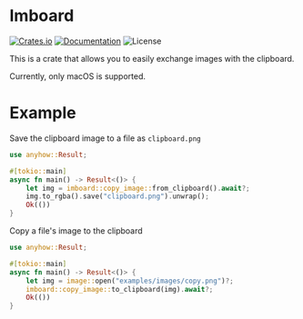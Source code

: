 # Imboard

[![Crates.io](https://img.shields.io/crates/v/imboard.svg)](https://crates.io/crates/imboard)
[![Documentation](https://docs.rs/imboard/badge.svg)](https://docs.rs/imboard)
![License](https://img.shields.io/crates/l/imboard.svg)

This is a crate that allows you to easily exchange images with the clipboard.

Currently, only macOS is supported.

# Example

Save the clipboard image to a file as `clipboard.png`
```rust
use anyhow::Result;

#[tokio::main]
async fn main() -> Result<()> {
    let img = imboard::copy_image::from_clipboard().await?;
    img.to_rgba().save("clipboard.png").unwrap();
    Ok(())
}
```

Copy a file's image to the clipboard
```rust
use anyhow::Result;

#[tokio::main]
async fn main() -> Result<()> {
    let img = image::open("examples/images/copy.png")?;
    imboard::copy_image::to_clipboard(img).await?;
    Ok(())
}
```
